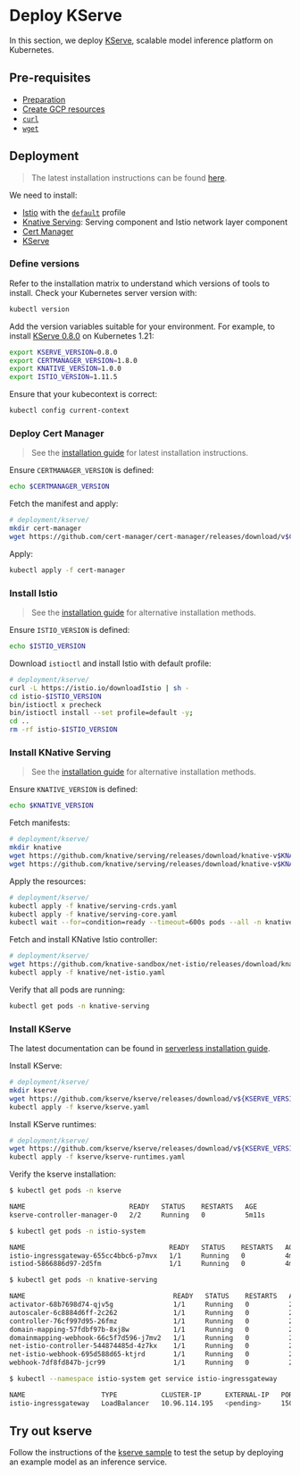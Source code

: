 # Deploy KServe

In this section, we deploy [KServe](https://kserve.github.io/website/0.8/), scalable model inference platform on Kubernetes.

## Pre-requisites

- [Preparation](./01_Preparation.md)
- [Create GCP resources](./02_Create_GCP_Resources.md)
- [`curl`](https://curl.se/)
- [`wget`](https://www.gnu.org/software/wget/)

## Deployment

> The latest installation instructions can be found [here](https://kserve.github.io/website/master/admin/serverless/).

We need to install:

- [Istio](https://istio.io/) with the [`default`](https://istio.io/latest/docs/setup/additional-setup/config-profiles/) profile
- [Knative Serving](https://knative.dev/docs/): Serving component and Istio network layer component
- [Cert Manager](https://cert-manager.io/docs/)
- [KServe](https://kserve.github.io/website/)

### Define versions

Refer to the installation matrix to understand which versions of tools to install. Check your Kubernetes server version with:

```bash
kubectl version
```

Add the version variables suitable for your environment. For example, to install [KServe 0.8.0](https://kserve.github.io/website/0.8/admin/serverless/) on Kubernetes 1.21:

```bash
export KSERVE_VERSION=0.8.0
export CERTMANAGER_VERSION=1.8.0
export KNATIVE_VERSION=1.0.0
export ISTIO_VERSION=1.11.5
```

Ensure that your kubecontext is correct:

```bash
kubectl config current-context
```

### Deploy Cert Manager

> See the [installation guide](https://cert-manager.io/docs/installation/) for latest installation instructions.

Ensure `CERTMANAGER_VERSION` is defined:

```bash
echo $CERTMANAGER_VERSION
```

Fetch the manifest and apply:

```bash
# deployment/kserve/
mkdir cert-manager
wget https://github.com/cert-manager/cert-manager/releases/download/v$CERTMANAGER_VERSION/cert-manager.yaml -O cert-manager/cert-manager.yaml
```

Apply:

```bash
kubectl apply -f cert-manager
```

### Install Istio

> See the [installation guide](https://istio.io/latest/docs/setup/install/) for alternative installation methods.

Ensure `ISTIO_VERSION` is defined:

```bash
echo $ISTIO_VERSION
```

Download `istioctl` and install Istio with default profile:

```bash
# deployment/kserve/
curl -L https://istio.io/downloadIstio | sh -
cd istio-$ISTIO_VERSION
bin/istioctl x precheck
bin/istioctl install --set profile=default -y;
cd ..
rm -rf istio-$ISTIO_VERSION
```

### Install KNative Serving

> See the [installation guide](https://knative.dev/docs/install/) for alternative installation methods.

Ensure `KNATIVE_VERSION` is defined:

```bash
echo $KNATIVE_VERSION
```

Fetch manifests:

```bash
# deployment/kserve/
mkdir knative
wget https://github.com/knative/serving/releases/download/knative-v$KNATIVE_VERSION/serving-crds.yaml -O knative/serving-crds.yaml
wget https://github.com/knative/serving/releases/download/knative-v$KNATIVE_VERSION/serving-core.yaml -O knative/serving-core.yaml
```

Apply the resources:

```bash
# deployment/kserve/
kubectl apply -f knative/serving-crds.yaml
kubectl apply -f knative/serving-core.yaml
kubectl wait --for=condition=ready --timeout=600s pods --all -n knative-serving
```

Fetch and install KNative Istio controller:

```bash
# deployment/kserve/
wget https://github.com/knative-sandbox/net-istio/releases/download/knative-v$KNATIVE_VERSION/net-istio.yaml -O knative/net-istio.yaml
kubectl apply -f knative/net-istio.yaml
```

Verify that all pods are running:

```bash
kubectl get pods -n knative-serving
```

### Install KServe

The latest documentation can be found in [serverless installation guide](https://kserve.github.io/website/master/admin/serverless/).

Install KServe:

```bash
# deployment/kserve/
mkdir kserve
wget https://github.com/kserve/kserve/releases/download/v${KSERVE_VERSION}/kserve.yaml -O kserve/kserve.yaml
kubectl apply -f kserve/kserve.yaml
```

Install KServe runtimes:

```bash
# deployment/kserve/
wget https://github.com/kserve/kserve/releases/download/v${KSERVE_VERSION}/kserve-runtimes.yaml -O kserve/kserve-runtimes.yaml
kubectl apply -f kserve/kserve-runtimes.yaml
```

Verify the kserve installation:

```bash
$ kubectl get pods -n kserve

NAME                          READY   STATUS    RESTARTS   AGE
kserve-controller-manager-0   2/2     Running   0          5m11s
```

```bash
$ kubectl get pods -n istio-system

NAME                                    READY   STATUS    RESTARTS   AGE
istio-ingressgateway-655cc4bbc6-p7mvx   1/1     Running   0          4m
istiod-5866886d97-2d5fm                 1/1     Running   0          4m16s
```

```bash
$ kubectl get pods -n knative-serving

NAME                                     READY   STATUS    RESTARTS   AGE
activator-68b7698d74-qjv5g               1/1     Running   0          22m
autoscaler-6c8884d6ff-2c262              1/1     Running   0          22m
controller-76cf997d95-26fmz              1/1     Running   0          22m
domain-mapping-57fdbf97b-8xj8w           1/1     Running   0          22m
domainmapping-webhook-66c5f7d596-j7mv2   1/1     Running   0          22m
net-istio-controller-544874485d-4z7kx    1/1     Running   0          22m
net-istio-webhook-695d588d65-ktjrd       1/1     Running   0          22m
webhook-7df8fd847b-jcr99                 1/1     Running   0          22m

```

```bash
$ kubectl --namespace istio-system get service istio-ingressgateway

NAME                   TYPE           CLUSTER-IP      EXTERNAL-IP   PORT(S)                                      AGE
istio-ingressgateway   LoadBalancer   10.96.114.195   <pending>     15021:31336/TCP,80:31947/TCP,443:30097/TCP   5m36s
```

## Try out kserve

Follow the instructions of the [kserve sample](/tutorials/resources/try-kserve/README.md)
to test the setup by deploying an example model as an inference service.
